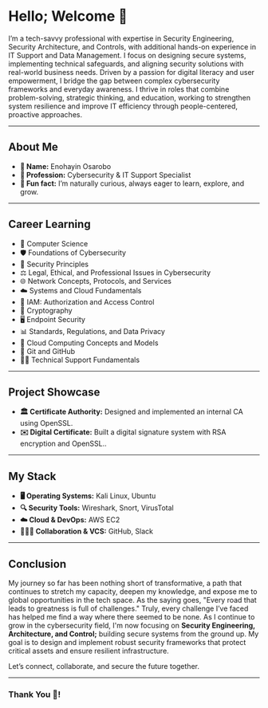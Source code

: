 # Hello; Welcome 👋

I’m a tech-savvy professional with expertise in Security Engineering, Security Architecture, and Controls, with additional hands-on experience in IT Support and Data Management. I focus on designing secure systems, implementing technical safeguards, and aligning security solutions with real-world business needs. Driven by a passion for digital literacy and user empowerment, I bridge the gap between complex cybersecurity frameworks and everyday awareness. I thrive in roles that combine problem-solving, strategic thinking, and education, working to strengthen system resilience and improve IT efficiency through people-centered, proactive approaches.

---

## About Me

- **👤 Name:** Enohayin Osarobo
- **💼 Profession:** Cybersecurity & IT Support Specialist
- **🌱 Fun fact:** I’m naturally curious, always eager to learn, explore, and grow.

---

## Career Learning

- 📘 Computer Science
- 🛡️ Foundations of Cybersecurity
- 🔐 Security Principles
- ⚖️ Legal, Ethical, and Professional Issues in Cybersecurity
- 🌐 Network Concepts, Protocols, and Services
- ☁️ Systems and Cloud Fundamentals
- 🧾 IAM: Authorization and Access Control
- 🔑 Cryptography
- 🖥️ Endpoint Security
- 📊 Standards, Regulations, and Data Privacy
- 🧰 Cloud Computing Concepts and Models
- 🔄 Git and GitHub
- 🧑‍💻 Technical Support Fundamentals

---

## Project Showcase

- **🏛️ Certificate Authority:**  Designed and implemented an internal CA using OpenSSL.
- **✉️ Digital Certificate:**  Built a digital signature system with RSA encryption and OpenSSL..

---

## My Stack

- **🖥️ Operating Systems:** Kali Linux, Ubuntu
- **🔍 Security Tools:** Wireshark, Snort, VirusTotal
- **☁️ Cloud & DevOps:** AWS EC2
- **🧑‍🤝‍🧑 Collaboration & VCS:** GitHub, Slack

---

## Conclusion

My journey so far has been nothing short of transformative, a path that continues to stretch my capacity, deepen my knowledge, and expose me to global opportunities in the tech space. As the saying goes, "Every road that leads to greatness is full of challenges." Truly, every challenge I’ve faced has helped me find a way where there seemed to be none. As I continue to grow in the cybersecurity field, I'm now focusing on **Security Engineering, Architecture, and Control;** building secure systems from the ground up. My goal is to design and implement robust security frameworks that protect critical assets and ensure resilient infrastructure.

Let’s connect, collaborate, and secure the future together.

---

### Thank You 🤝!
